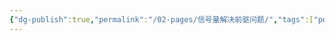 ```yaml
---
{"dg-publish":true,"permalink":"/02-pages/信号量解决前驱问题/","tags":["personal/blog","algorithm/多线程","os/thread","os/process"]}
---
```


